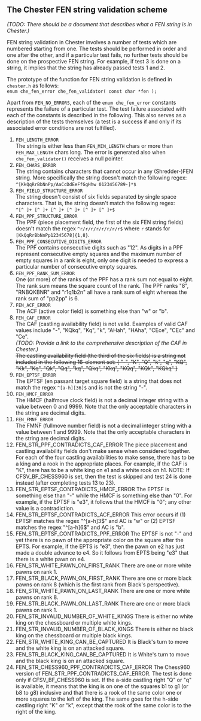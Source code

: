 ## The Chester FEN string validation scheme

*(TODO: There should be a document that describes what a FEN string is in Chester.)*

FEN string validation in Chester involves a number of tests which are numbered starting from one. The tests should be performed in order and one after the other, and if a particular test fails, no further tests should be done on the prospective FEN string. For example, if test 3 is done on a string, it implies that the string has already passed tests 1 and 2.

The prototype of the function for FEN string validation is defined in `chester.h` as follows:  
`enum che_fen_error che_fen_validator( const char *fen );`

Apart from `FEN_NO_ERRORS`, each of the `enum che_fen_error` constants represents the failure of a particular test. The test failure associated with each of the constants is described in the following. This also serves as a description of the tests themselves (a test is a success if and only if its associated error conditions are not fulfilled).

1.  `FEN_LENGTH_ERROR`  
    The string is either less than `FEN_MIN_LENGTH` chars or more than
    `FEN_MAX_LENGTH` chars long. The error is generated also when
    `che_fen_validator()` receives a null pointer.
2.  `FEN_CHARS_ERROR`  
    The string contains characters that cannot occur in any (Shredder-)FEN string.
    More specifically the string doesn't match the following regex:  
    `^[KkQqRrBbNnPp/AaCcDdEeFfGgHhw 0123456789-]*$`
3.  `FEN_FIELD_STRUCTURE_ERROR`  
    The string doesn't consist of six fields separated by single space
    characters. That is, the string doesn't match the following regex:  
    `^[^ ]+ [^ ]+ [^ ]+ [^ ]+ [^ ]+ [^ ]+$`
4.  `FEN_PPF_STRUCTURE_ERROR`  
    The PPF (piece placement field, the first of the six FEN string fields)
    doesn't match the regex `^r/r/r/r/r/r/r/r$` where `r` stands for
    `[KkQqRrBbNnPp12345678]{1,8}`.
5.  `FEN_PPF_CONSECUTIVE_DIGITS_ERROR`  
    The PPF contains consecutive digits such as "12". As digits in a PPF
    represent consecutive empty squares and the maximum number of empty
    squares in a rank is eight, only one digit is needed to express a
    particular number of consecutive empty squares.
6.  `FEN_PPF_RANK_SUM_ERROR`  
    One (or more) of the ranks of the PPF has a rank sum not equal to eight.
    The rank sum means the square count of the rank. The PPF ranks "8", "RNBQKBNR"
    and "r1q1b2n" all have a rank sum of eight whereas the rank sum of "pp2pp" is 6.
7.  `FEN_ACF_ERROR`  
    The ACF (active color field) is something else than "w" or "b".
8.  `FEN_CAF_ERROR`  
    The CAF (castling availability field) is not valid. Examples of valid CAF
    values include "-", "KQkq", "Kq", "k", "AHah", "HAha", "CEce", "CEc" and "Ce".  
    *(TODO: Provide a link to the comprehensive description of the CAF in Chester.)*  
    ~~The castling availability field (the third of the six fields) is
    a string not included in the following 16-element set:
    { "-", "K", "Q", "k", "q", "KQ", "Kk", "Kq", "Qk", "Qq", "kq",
    "Qkq", "Kkq", "KQq", "KQk", "KQkq" }~~
9.  `FEN_EPTSF_ERROR`  
    The EPTSF (en passant target square field) is a string that does not match
    the regex `^[a-h][36]$` and is not the string "-".
10. `FEN_HMCF_ERROR`  
    The HMCF (halfmove clock field) is not a decimal integer string with a value
    between 0 and 9999. Note that the only acceptable characters in the string are
    decimal digits.
11. `FEN_FMNF_ERROR`  
    The FMNF (fullmove number field) is not a decimal integer string with a value
    between 1 and 9999. Note that the only acceptable characters in the string are
    decimal digits.
12.	FEN_STR_PPF_CONTRADICTS_CAF_ERROR
	The piece placement and castling availability fields don't make
	sense when considered together. For each of the four castling
	availabilities to make sense, there has to be a king and a rook
	in the appropriate places. For example, if the CAF is "K", there
	has to be a white king on e1 and a white rook on h1. NOTE: If
	CFSV_BF_CHESS960 is set, then the test is skipped and test 24 is
	done instead (after completing tests 13 to 23).
13.	FEN_STR_EPTSF_CONTRADICTS_HMCF_ERROR
	The EPTSF is something else than "-" while the HMCF is something
	else than "0". For example, if the EPTSF is "e3", it follows that
	the HMCF is "0"; any other value is a contradiction.
14.	FEN_STR_EPTSF_CONTRADICTS_ACF_ERROR
	This error occurs if (1) EPTSF matches the regex "^[a-h]3$" and
	AC is "w" or (2) EPTSF matches the regex "^[a-h]6$" and AC is "b".
15.	FEN_STR_EPTSF_CONTRADICTS_PPF_ERROR
	The EPTSF is not "-" and yet there is no pawn of the appropriate
	color on the square after the EPTS. For example, if the EPTS is "e3",
	then the pawn on e2 has just made a double advance to e4. So it
	follows from EPTS being "e3" that there is a white pawn on e4.
16.	FEN_STR_WHITE_PAWN_ON_FIRST_RANK
	There are one or more white pawns on rank 1.
17.	FEN_STR_BLACK_PAWN_ON_FIRST_RANK
	There are one or more black pawns on rank 8 (which is the first rank
	from Black's perspective).
18.	FEN_STR_WHITE_PAWN_ON_LAST_RANK
	There are one or more white pawns on rank 8.
19.	FEN_STR_BLACK_PAWN_ON_LAST_RANK
	There are one or more black pawns on rank 1.
20.	FEN_STR_INVALID_NUMBER_OF_WHITE_KINGS
	There is either no white king on the chessboard or multiple white kings.
21.	FEN_STR_INVALID_NUMBER_OF_BLACK_KINGS
	There is either no black king on the chessboard or multiple black kings.
22.	FEN_STR_WHITE_KING_CAN_BE_CAPTURED
	It is Black's turn to move and the white king is on an attacked square.
23.	FEN_STR_BLACK_KING_CAN_BE_CAPTURED
	It is White's turn to move and the black king is on an attacked square.
24.	FEN_STR_CHESS960_PPF_CONTRADICTS_CAF_ERROR
    The Chess960 version of FEN_STR_PPF_CONTRADICTS_CAF_ERROR. The test is done
	only if CFSV_BF_CHESS960 is set. If the a-side castling right "Q" or "q"
	is available, it means that the king is on one of the squares b1 to g1
	(or b8 to g8) inclusive and that there is a rook of the same color one or
	more squares to the left of the king. The same goes for the h-side castling
	right "K" or "k", except that the rook of the same color is to the right of
	the king.
